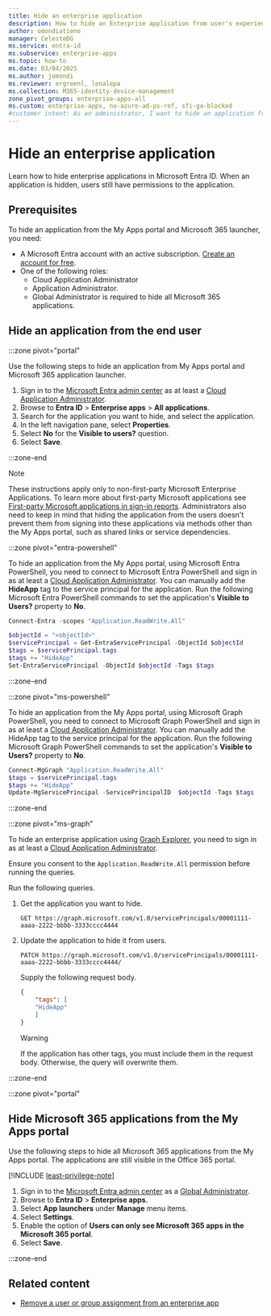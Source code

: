 ```yaml
---
title: Hide an enterprise application
description: How to hide an Enterprise application from user's experience in Microsoft Entra ID access portals or Microsoft 365 launchers.
author: omondiatieno
manager: CelesteDG
ms.service: entra-id
ms.subservice: enterprise-apps
ms.topic: how-to
ms.date: 03/04/2025
ms.author: jomondi
ms.reviewer: ergreenl, lenalepa
ms.collection: M365-identity-device-management
zone_pivot_groups: enterprise-apps-all
ms.custom: enterprise-apps, no-azure-ad-ps-ref, sfi-ga-blocked
#customer intent: As an administrator, I want to hide an application from the My Apps portal and Microsoft 365 launcher, so that users do not have visibility or access to the application.
---
```


# Hide an enterprise application

Learn how to hide enterprise applications in Microsoft Entra ID. When an application is hidden, users still have permissions to the application.

## Prerequisites

To hide an application from the My Apps portal and Microsoft 365 launcher, you need:

- A Microsoft Entra account with an active subscription. [Create an account for free](https://azure.microsoft.com/free/?WT.mc_id=A261C142F).
- One of the following roles:
  - Cloud Application Administrator
  - Application Administrator.
  - Global Administrator is required to hide all Microsoft 365 applications.

## Hide an application from the end user

:::zone pivot="portal"

Use the following steps to hide an application from My Apps portal and Microsoft 365 application launcher.

1. Sign in to the [Microsoft Entra admin center](https://entra.microsoft.com) as at least a [Cloud Application Administrator](~/identity/role-based-access-control/permissions-reference.md#cloud-application-administrator). 
1. Browse to **Entra ID** > **Enterprise apps** > **All applications**.
1. Search for the application you want to hide, and select the application.
1. In the left navigation pane, select **Properties**.
1. Select **No** for the **Visible to users?** question.
1. Select **Save**.

:::zone-end

> [!NOTE]
> These instructions apply only to non-first-party Microsoft Enterprise Applications. To learn more about first-party Microsoft applications see [First-party Microsoft applications in sign-in reports](/troubleshoot/azure/entra/entra-id/governance/verify-first-party-apps-sign-in). Administrators also need to keep in mind that hiding the application from the users doesn't prevent them from signing into these applications via methods other than the My Apps portal, such as shared links or service dependencies. 

:::zone pivot="entra-powershell"


To hide an application from the My Apps portal, using Microsoft Entra PowerShell, you need to connect to Microsoft Entra PowerShell and sign in as at least a [Cloud Application Administrator](~/identity/role-based-access-control/permissions-reference.md#cloud-application-administrator). You can manually add the **HideApp** tag to the service principal for the application. Run the following Microsoft Entra PowerShell commands to set the application's **Visible to Users?** property to **No**.

```PowerShell
Connect-Entra -scopes "Application.ReadWrite.All"

$objectId = "<objectId>"
$servicePrincipal = Get-EntraServicePrincipal -ObjectId $objectId
$tags = $servicePrincipal.tags
$tags += "HideApp"
Set-EntraServicePrincipal -ObjectId $objectId -Tags $tags
```
:::zone-end

:::zone pivot="ms-powershell"

To hide an application from the My Apps portal, using Microsoft Graph PowerShell, you need to connect to Microsoft Graph PowerShell and sign in as at least a [Cloud Application Administrator](~/identity/role-based-access-control/permissions-reference.md#cloud-application-administrator). You can manually add the HideApp tag to the service principal for the application. Run the following Microsoft Graph PowerShell commands to set the application's **Visible to Users?** property to **No**.

```PowerShell
Connect-MgGraph "Application.ReadWrite.All"
$tags = $servicePrincipal.tags
$tags += "HideApp"
Update-MgServicePrincipal -ServicePrincipalID  $objectId -Tags $tags
```
:::zone-end

:::zone pivot="ms-graph"

To hide an enterprise application using [Graph Explorer](https://developer.microsoft.com/graph/graph-explorer), you need to sign in as at least a [Cloud Application Administrator](~/identity/role-based-access-control/permissions-reference.md#cloud-application-administrator). 

Ensure you consent to the `Application.ReadWrite.All` permission before running the queries.

Run the following queries.

1. Get the application you want to hide.

   ```http
   GET https://graph.microsoft.com/v1.0/servicePrincipals/00001111-aaaa-2222-bbbb-3333cccc4444
   ```
1. Update the application to hide it from users.

   ```http
   PATCH https://graph.microsoft.com/v1.0/servicePrincipals/00001111-aaaa-2222-bbbb-3333cccc4444/
   ```

    Supply the following request body.

    ```json
    {
        "tags": [
        "HideApp"
        ]
    }
    ```
   
   >[!WARNING]
   >If the application has other tags, you must include them in the request body. Otherwise, the query will overwrite them.

:::zone-end

:::zone pivot="portal"

## Hide Microsoft 365 applications from the My Apps portal


Use the following steps to hide all Microsoft 365 applications from the My Apps portal. The applications are still visible in the Office 365 portal.

[!INCLUDE [least-privilege-note](../../includes/definitions/least-privilege-note.md)]

1. Sign in to the [Microsoft Entra admin center](https://entra.microsoft.com) as a [Global Administrator](~/identity/role-based-access-control/permissions-reference.md#global-administrator).
1. Browse to **Entra ID** > **Enterprise apps**.
1. Select **App launchers** under **Manage** menu items.
1. Select **Settings**.
1. Enable the option of **Users can only see Microsoft 365 apps in the Microsoft 365 portal**.
1. Select **Save**.

:::zone-end

## Related content

- [Remove a user or group assignment from an enterprise app](./assign-user-or-group-access-portal.md)
